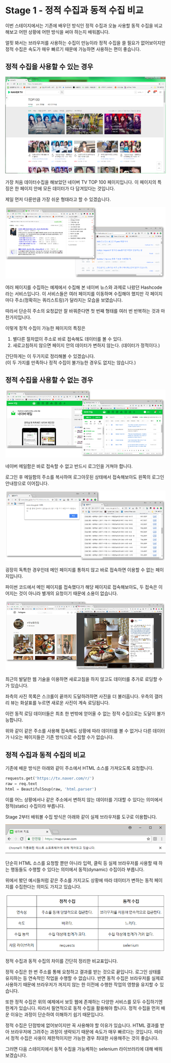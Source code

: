 # Stage 1 - 정적 수집과 동적 수집 비교

이번 스테이지에서는 기존에 배우던 방식인 정적 수집과 오늘 사용할 동적 수집을 비교해보고 어떤 상황에 어떤 방식을 써야 하는지 배워봅니다.

얼핏 봐서는 브라우저를 사용하는 수집이 만능이라 정적 수집을 쓸 필요가 없어보이지만 정적 수집은 속도가 매우 빠르기 때문에 가능하면 사용하는 편이 좋습니다.

## 정적 수집을 사용할 수 있는 경우

![](../.gitbook/assets/image%20%28421%29.png)

가장 처음 데이터수집을 해보았던 네이버 TV TOP 100 페이지입니다. 이 페이지의 특징은 한 페이지 안에 모든 데이터가 다 담겨있다는 것입니다.

제일 먼저 다룬만큼 가장 쉬운 형태라고 할 수 있겠습니다.

![](../.gitbook/assets/image%20%28477%29.png)

여러 페이지를 수집하는 예제에서 수집해 본 네이버 뉴스와 과제로 나왔던 Hashcode라는 서비스입니다. 이 서비스들은 여러 페이지를 이동하며 수집해야 했지만 각 페이지마다 주소\(정확히는 쿼리스트링\)가 달라지는 모습을 보였습니다.

따라서 단순히 주소의 요청값만 잘 바꿔준다면 첫 번째 형태를 여러 번 반복하는 것과 마찬가지입니다.

이렇게 정적 수집이 가능한 페이지의 특징은

1. 별다른 절차없이 주소로 바로 접속해도 데이터를 볼 수 있다.
2. 새로고침하지 않으면 페이지 안의 데이터가 변하지 않는다. \(데이터가 정적이다.\)

간단하게는 이 두가지로 정리해볼 수 있겠습니다.  
\(이 두 가지를 만족하나 정적 수집이 불가능한 경우도 없지는 않습니다.\)

## 정적 수집을 사용할 수 없는 경우

![](../.gitbook/assets/image%20%28201%29.png)

네이버 메일함은 바로 접속할 수 없고 반드시 로그인을 거쳐야 합니다.

로그인 후 메일함의 주소를 복사하여 로그아웃된 상태에서 접속해보아도 왼쪽의 로그인 안내창으로 이어집니다.

![](../.gitbook/assets/image%20%28224%29.png)

굉장히 독특한 경우인데 메인 페이지를 통하지 않고 바로 접속하면 이용할 수 없는 페이지입니다.

파이썬 코드에서 메인 페이지를 접속했다가 해당 페이지로 접속해보아도, 두 접속은 이어지는 것이 아니라 별개의 요청이기 때문에 소용이 없습니다.

![](../.gitbook/assets/image%20%2852%29.png)

최근의 발달한 웹 기술을 이용하면 새로고침을 하지 않고도 데이터를 추가로 로딩할 수가 있습니다.

좌측의 사진 목록은 스크롤이 끝까지 도달하려하면 사진을 더 불러옵니다. 우측의 갤러리 뷰는 화살표를 누르면 새로운 사진이 계속 로딩됩니다.

이런 동적 로딩 데이터들은 최초 한 번밖에 얻어올 수 없는 정적 수집으로는 도달이 불가능합니다.

위와 같이 같은 주소를 사용해 접속해도 상황에 따라 데이터를 볼 수 없거나 다른 데이터가 나오는 페이지들은 기존 방식으로 수집할 수가 없습니다.

## 정적 수집과 동적 수집의 비교

기존에 배운 방식은 아래와 같이 주소에서 HTML 소스를 가져오도록 요청합니다.

```python
requests.get('https://tv.naver.com/r/')
raw = req.text
html = BeautifulSoup(raw, 'html.parser')
```

이를 어느 상황에서나 같은 주소에서 변하지 않는 데이터를 기대할 수 있다는 의미에서 정적\(static\) 수집이라 부릅니다.

Stage 2부터 배워볼 수집 방식은 아래와 같이 실제 브라우저를 도구로 이용합니다.

![](../.gitbook/assets/image%20%2814%29.png)

단순히 HTML 소스를 요청할 뿐만 아니라 입력, 클릭 등 실제 브라우저를 사용할 때 하는 행동들도 수행할 수 있다는 의미에서 동적\(dynamic\) 수집이라 부릅니다.

위에서 봤던 예시들처럼 같은 주소를 가지고도 상황에 따라 데이터가 변하는 동적 페이지를 수집한다는 의미도 가지고 있습니다.

![](../.gitbook/assets/image%20%2828%29.png)

정적 수집과 동적 수집의 차이를 간단히 정리한 비교표입니다.

정적 수집은 한 번 주소를 통해 요청하고 결과를 받는 것으로 끝입니다. 로그인 상태를 유지하는 등 연속적인 작업을 수행할 수 없습니다. 반면 동적 수집은 브라우저를 실제로 사용하기 때문에 브라우저가 꺼지지 않는 한 이전에 수행한 작업의 영향을 유지할 수 있습니다.

또한 정적 수집은 위의 예제에서 보듯 웹에 존재하는 다양한 서비스를 모두 수집하기엔 한계가 있습니다. 따라서 필연적으로 동적 수집을 활용해야 합니다. 정적 수집을 먼저 배운 이유는 과정이 단순하여 이해하기 쉽기 때문입니다.

정적 수집은 단점밖에 없어보이지만 꼭 사용해야 할 이유가 있습니다. HTML 결과를 받아 브라우저에 그려주는 과정이 생략되기 때문에 속도가 매우 빠르다는 것입니다. 따라서 정적 수집은 사용이 제한적이지만 가능한 경우 최대한 사용해주는 것이 좋습니다.

그러면 다음 스테이지에서 동적 수집을 가능케하는 selenium 라이브러리에 대해 배워보겠습니다.

